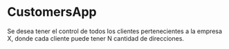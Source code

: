 # CustomersApp
Se desea tener el control de todos los clientes pertenecientes a la empresa X, donde cada cliente puede tener N cantidad de direcciones. 
